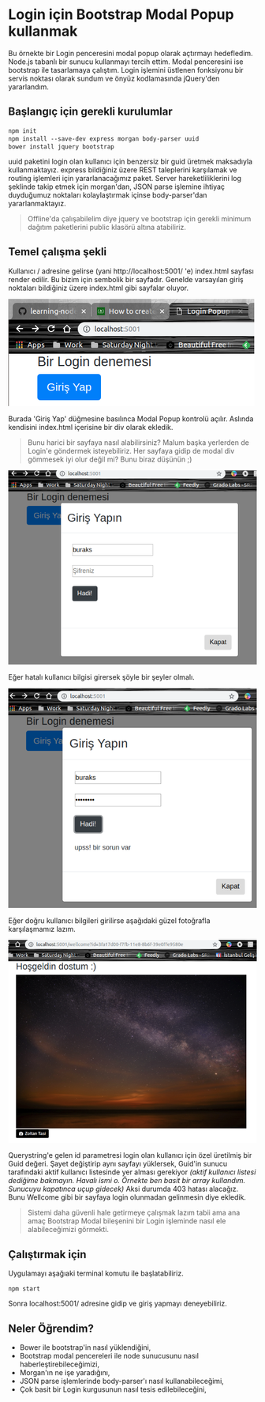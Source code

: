 # Login için Bootstrap Modal Popup kullanmak

Bu örnekte bir Login penceresini modal popup olarak açtırmayı hedefledim. Node.js tabanlı bir sunucu kullanmayı tercih ettim. Modal penceresini ise bootstrap ile tasarlamaya çalıştım. Login işlemini üstlenen fonksiyonu bir servis noktası olarak sundum ve önyüz kodlamasında jQuery'den yararlandım.

## Başlangıç için gerekli kurulumlar

```
npm init
npm install --save-dev express morgan body-parser uuid
bower install jquery bootstrap
```
uuid paketini login olan kullanıcı için benzersiz bir guid üretmek maksadıyla kullanmaktayız. express bildiğiniz üzere REST taleplerini karşılamak ve routing işlemleri için yararlanacağımız paket. Server hareketliliklerini log şeklinde takip etmek için morgan'dan, JSON parse işlemine ihtiyaç duyduğumuz noktaları kolaylaştırmak içinse body-parser'dan yararlanmaktayız.

>Offline'da çalışabilelim diye jquery ve bootstrap için gerekli minimum dağıtım paketlerini public klasörü altına atabiliriz.

## Temel çalışma şekli

Kullanıcı / adresine gelirse (yani http://localhost:5001/ 'e) index.html sayfası render edilir. Bu bizim için sembolik bir sayfadır. Genelde varsayılan giriş noktaları bildiğiniz üzere index.html gibi sayfalar oluyor.

![credit_1](./assets/credit_1.png)

Burada 'Giriş Yap' düğmesine basılınca Modal Popup kontrolü açılır. Aslında kendisini index.html içerisine bir div olarak ekledik. 

>Bunu harici bir sayfaya nasıl alabilirsiniz? Malum başka yerlerden de Login'e göndermek isteyebiliriz. Her sayfaya gidip de modal div gömmesek iyi olur değil mi? Bunu biraz düşünün ;)

![credit_2](./assets/credit_2.png)

Eğer hatalı kullanıcı bilgisi girersek şöyle bir şeyler olmalı.

![credit_3](./assets/credit_3.png)

Eğer doğru kullanıcı bilgileri girilirse aşağıdaki güzel fotoğrafla karşılaşmamız lazım.

![credit_4](./assets/credit_4.png)

Querystring'e gelen id parametresi login olan kullanıcı için özel üretilmiş bir Guid değeri. Şayet değiştirip aynı sayfayı yüklersek, Guid'in sunucu tarafındaki aktif kullanıcı listesinde yer alması gerekiyor _(aktif kullanıcı listesi dediğime bakmayın. Havalı ismi o. Örnekte ben basit bir array kullandım. Sunucuyu kapatınca uçup gidecek)_ Aksi durumda 403 hatası alacağız. Bunu Wellcome gibi bir sayfaya login olunmadan gelinmesin diye ekledik.

>Sistemi daha güvenli hale getirmeye çalışmak lazım tabii ama ana amaç Bootstrap Modal bileşenini bir Login işleminde nasıl ele alabileceğimizi görmekti.

## Çalıştırmak için

Uygulamayı aşağıaki terminal komutu ile başlatabiliriz.

```
npm start
```

Sonra localhost:5001/ adresine gidip ve giriş yapmayı deneyebiliriz.

## Neler Öğrendim?

- Bower ile bootstrap'in nasıl yüklendiğini,
- Bootstrap modal pencereleri ile node sunucusunu nasıl haberleştirebileceğimizi,
- Morgan'ın ne işe yaradığını,
- JSON parse işlemlerinde body-parser'ı nasıl kullanabileceğimi,
- Çok basit bir Login kurgusunun nasıl tesis edilebileceğini,